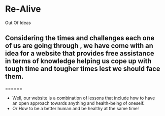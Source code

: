 # Re-Alive
Out Of Ideas 


## Considering the times and challenges each one of us are going through , we have come with an idea for a website that provides free assistance in terms of knowledge helping us cope up with tough time and tougher times lest we should face them.  
======
- Well, our website is a combination of lessons that include how to have an open approach towards anything and health-being of oneself.
- Or
How to be a better human and be healthy at the same time!
